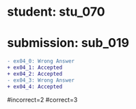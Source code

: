 # student: stu_070
# submission: sub_019

```diff
- ex04_0: Wrong Answer
+ ex04_1: Accepted
+ ex04_2: Accepted
- ex04_3: Wrong Answer
+ ex04_4: Accepted
```
#incorrect=2
#correct=3
